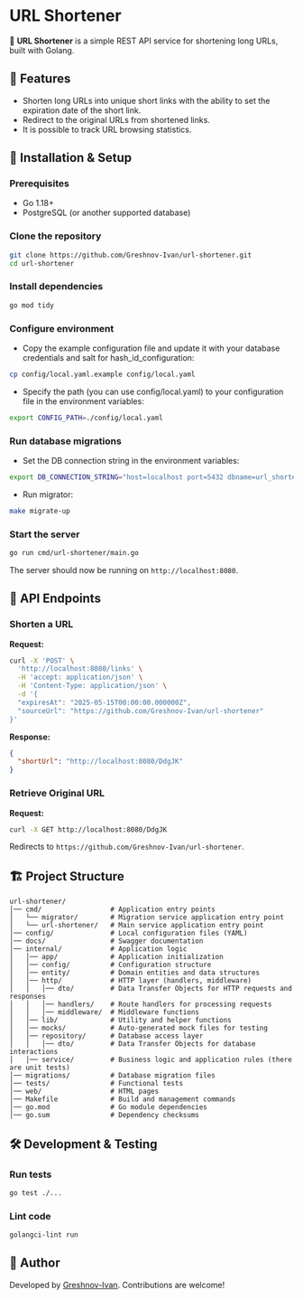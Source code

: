 # URL Shortener

🚀 **URL Shortener** is a simple REST API service for shortening long URLs, built with Golang.

## 📌 Features

- Shorten long URLs into unique short links with the ability to set the expiration date of the short link.
- Redirect to the original URLs from shortened links.
- It is possible to track URL browsing statistics.

## 🔧 Installation & Setup

### Prerequisites

- Go 1.18+
- PostgreSQL (or another supported database)

### Clone the repository

```sh
git clone https://github.com/Greshnov-Ivan/url-shortener.git
cd url-shortener
```

### Install dependencies

```sh
go mod tidy
```

### Configure environment

- Copy the example configuration file and update it with your database credentials and salt for hash_id_configuration:

```sh
cp config/local.yaml.example config/local.yaml
```

- Specify the path (you can use config/local.yaml) to your configuration file in the environment variables:

```sh
export CONFIG_PATH=./config/local.yaml
```

### Run database migrations

- Set the DB connection string in the environment variables:

```sh
export DB_CONNECTION_STRING="host=localhost port=5432 dbname=url_shortener user=yourName password=yourPassword sslmode=disable"
```

- Run migrator:

```sh
make migrate-up
```

### Start the server

```sh
go run cmd/url-shortener/main.go
```

The server should now be running on `http://localhost:8080`.

## 📡 API Endpoints

### Shorten a URL

**Request:**

```sh
curl -X 'POST' \
  'http://localhost:8080/links' \
  -H 'accept: application/json' \
  -H 'Content-Type: application/json' \
  -d '{
  "expiresAt": "2025-05-15T00:00:00.000000Z",
  "sourceUrl": "https://github.com/Greshnov-Ivan/url-shortener"
}'
```

**Response:**

```json
{
  "shortUrl": "http://localhost:8080/DdgJK"
}
```

### Retrieve Original URL

**Request:**

```sh
curl -X GET http://localhost:8080/DdgJK
```

Redirects to `https://github.com/Greshnov-Ivan/url-shortener`.

## 🏗 Project Structure

```
url-shortener/
│── cmd/                 # Application entry points
│   └── migrator/        # Migration service application entry point
│   └── url-shortener/   # Main service application entry point
│── config/              # Local configuration files (YAML)
│── docs/                # Swagger documentation
│── internal/            # Application logic
│   │── app/             # Application initialization
│   │── config/          # Configuration structure
│   │── entity/          # Domain entities and data structures
│   │── http/            # HTTP layer (handlers, middleware)
│   │   │── dto/         # Data Transfer Objects for HTTP requests and responses 
│   │   │── handlers/    # Route handlers for processing requests
│   │   │── middleware/  # Middleware functions
│   │── lib/             # Utility and helper functions
│   │── mocks/           # Auto-generated mock files for testing
│   │── repository/      # Database access layer
│   │   │── dto/         # Data Transfer Objects for database interactions 
│   │── service/         # Business logic and application rules (there are unit tests)
│── migrations/          # Database migration files
│── tests/               # Functional tests
│── web/                 # HTML pages
│── Makefile             # Build and management commands
│── go.mod               # Go module dependencies
│── go.sum               # Dependency checksums
```

## 🛠 Development & Testing

### Run tests

```sh
go test ./...
```

### Lint code

```sh
golangci-lint run
```

## 👤 Author

Developed by [Greshnov-Ivan](https://github.com/Greshnov-Ivan). Contributions are welcome!

